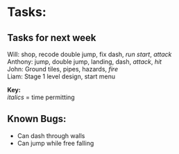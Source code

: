 # Tasks:

## Tasks for next week
Will: shop, recode double jump, fix dash, *run start*, *attack*\
Anthony: jump, double jump, landing, dash, *attack*, *hit*\
John: Ground tiles, pipes, hazards, *fire*\
Liam: Stage 1 level design, start menu

**Key:**\
*italics* = time permitting

## Known Bugs:
- Can dash through walls
- Can jump while free falling
